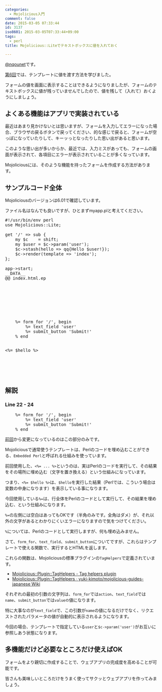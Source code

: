 ```yaml
---
categories:
  - Mojolicious入門
comment: false
date: 2015-03-05 07:33:44
id: 3137
iso8601: 2015-03-05T07:33:44+09:00
tags:
  - perl
title: Mojolicious::Liteでテキストボックスに値を入れておく

---
```


<p><a href="https://twitter.com/nqounet">@nqounet</a>です。</p>

<p><a href="http://www.nishimiyahara.net/2015/02/12/081257" title="Mojolicious::Liteでテンプレートに値を渡す">第6回</a>では、テンプレートに値を渡す方法を学びました。</p>

<p>フォームの値を画面に表示することはできるようになりましたが、フォームのテキストボックスに値が残っていませんでしたので、値を残して（入れて）おくようにしましょう。</p>



<h2>よくある機能はアプリで実装されている</h2>

<p>最近はあまり見かけないとは思いますが、フォームを入力してエラーになった場合、ブラウザの戻るボタンで戻ってください、的な感じで戻ると、フォームが空っぽになっていたりして、キーッっとなったりした思い出があると思います。</p>

<p>このような思い出が多いからか、最近では、入力ミスがあっても、フォームの画面が表示されて、各項目にエラーが表示されていることが多くなっています。</p>

<p>Mojoliciousには、そのような機能を持ったフォームを作成する方法があります。</p>

<h2>サンプルコード全体</h2>

<p>Mojoliciousのバージョンは6.01で確認しています。</p>

<p>ファイル名はなんでも良いですが、ひとまずmyapp.plと考えてください。</p>

<pre class="lang:perl">
#!/usr/bin/env perl
use Mojolicious::Lite;

get '/' => sub {
    my $c    = shift;
    my $user = $c->param('user');
    $c->stash(hello => qq{Hello $user!});
    $c->render(template => 'index');
};

app->start;
__DATA__
@@ index.html.ep
<!DOCTYPE html>
<html>

<head>
    <title>title</title>
</head>

<body>
    %= form_for '/', begin
        %= text_field 'user'
        %= submit_button 'Submit!'
    % end
    <p><%= $hello %></p>
</body>

</html>
</pre>

<h2>解説</h2>

<h3>Line 22 - 24</h3>

<pre class="lang:perl">
    %= form_for '/', begin
        %= text_field 'user'
        %= submit_button 'Submit!'
    % end
</pre>

<p><a href="http://www.nishimiyahara.net/2015/02/12/081257" title="Mojolicious::Liteでテンプレートに値を渡す">前回</a>から変更になっているのはこの部分のみです。</p>

<p>Mojoliciousで通常使うテンプレートは、Perlのコードを埋め込むことができる、<code>Embedded Perl</code>と呼ばれる仕組みを使っています。</p>

<p>前回使用した、<code>&lt;%= ... %&gt;</code>というのは、実はPerlのコードを実行して、その結果をその場所に埋め込む（文字を置き換える）という仕組みになっています。</p>

<p>つまり、<code>&lt;%= $hello %&gt;</code>は、<code>$hello</code>を実行した結果（Perlでは、こういう場合は変数の中身になります）を表示している事になります。</p>

<p>今回使用している<code>%=</code>は、行全体をPerlのコードとして実行して、その結果を埋め込む、という仕組みになります。</p>

<p><code>%=</code>の左側には空白はあってもOKです（半角のみです。全角はダメ）が、それ以外の文字があるとわかりにくいエラーになりますので気をつけてください。</p>

<p><code>%</code>については、Perlのコードとして実行しますが、何も埋め込みません。</p>

<p>さて、<code>form_for</code>、<code>text_field</code>、<code>submit_button</code>についてですが、これらはテンプレートで使える関数で、実行するとHTMLを返します。</p>

<p>これらの関数は、Mojoliciousの標準プラグインの<code>TagHelpers</code>で定義されています。</p>

<ul>
<li><a href="http://mojolicio.us/perldoc/Mojolicious/Plugin/TagHelpers">Mojolicious::Plugin::TagHelpers - Tag helpers plugin</a></li>
<li><a href="https://github.com/yuki-kimoto/mojolicious-guides-japanese/wiki/Mojolicious::Plugin::TagHelpers">Mojolicious::Plugin::TagHelpers · yuki-kimoto/mojolicious-guides-japanese Wiki</a></li>
</ul>

<p>それぞれの最初の引数の文字列は、<code>form_for</code>では<code>action</code>、<code>text_field</code>では<code>name</code>、<code>submit_button</code>では<code>valueの</code>値になります。</p>

<p>特に大事なのが<code>text_field</code>で、この引数が<code>name</code>の値になるだけでなく、リクエストされたパラメータの値が自動的に表示されるようになります。</p>

<p>今回の場合、テンプレートで指定している<code>user</code>と<code>$c-&gt;param('user')</code>がお互いに参照しあう状態になります。</p>

<h2>多機能だけど必要なところだけ使えばOK</h2>

<p>フォームをより親切に作成することで、ウェブアプリの完成度を高めることが可能です。</p>

<p>皆さんも美味しいところだけをうまく使ってサクッとウェブアプリを作ってみましょう。</p>
    	